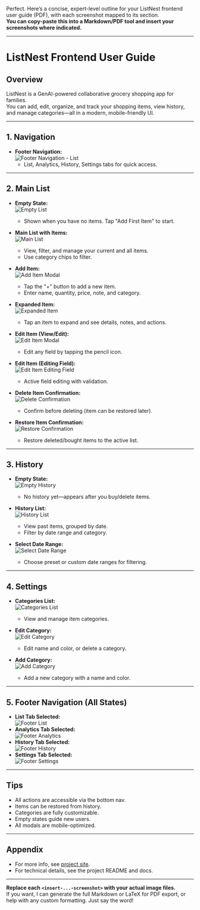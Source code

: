 Perfect. Here’s a concise, expert-level outline for your ListNest frontend user guide (PDF), with each screenshot mapped to its section.  
**You can copy-paste this into a Markdown/PDF tool and insert your screenshots where indicated.**

---

# ListNest Frontend User Guide

## Overview
ListNest is a GenAI-powered collaborative grocery shopping app for families.  
You can add, edit, organize, and track your shopping items, view history, and manage categories—all in a modern, mobile-friendly UI.

---

## 1. Navigation

- **Footer Navigation:**  
  ![Footer Navigation - List](<insert-footer-list-screenshot>)
  - List, Analytics, History, Settings tabs for quick access.

---

## 2. Main List

- **Empty State:**  
  ![Empty List](<insert-empty-list-screenshot>)
  - Shown when you have no items. Tap "Add First Item" to start.

- **Main List with Items:**  
  ![Main List](<insert-main-list-screenshot>)
  - View, filter, and manage your current and all items.
  - Use category chips to filter.

- **Add Item:**  
  ![Add Item Modal](<insert-add-item-screenshot>)
  - Tap the "+" button to add a new item.  
  - Enter name, quantity, price, note, and category.

- **Expanded Item:**  
  ![Expanded Item](<insert-expanded-item-screenshot>)
  - Tap an item to expand and see details, notes, and actions.

- **Edit Item (View/Edit):**  
  ![Edit Item Modal](<insert-edit-item-screenshot>)
  - Edit any field by tapping the pencil icon.

- **Edit Item (Editing Field):**  
  ![Edit Item Editing Field](<insert-editing-field-screenshot>)
  - Active field editing with validation.

- **Delete Item Confirmation:**  
  ![Delete Confirmation](<insert-delete-confirmation-screenshot>)
  - Confirm before deleting (item can be restored later).

- **Restore Item Confirmation:**  
  ![Restore Confirmation](<insert-restore-confirmation-screenshot>)
  - Restore deleted/bought items to the active list.

---

## 3. History

- **Empty State:**  
  ![Empty History](<insert-empty-history-screenshot>)
  - No history yet—appears after you buy/delete items.

- **History List:**  
  ![History List](<insert-history-list-screenshot>)
  - View past items, grouped by date.
  - Filter by date range and category.

- **Select Date Range:**  
  ![Select Date Range](<insert-date-range-screenshot>)
  - Choose preset or custom date ranges for filtering.

---

## 4. Settings

- **Categories List:**  
  ![Categories List](<insert-categories-list-screenshot>)
  - View and manage item categories.

- **Edit Category:**  
  ![Edit Category](<insert-edit-category-screenshot>)
  - Edit name and color, or delete a category.

- **Add Category:**  
  ![Add Category](<insert-add-category-screenshot>)
  - Add a new category with a name and color.

---

## 5. Footer Navigation (All States)

- **List Tab Selected:**  
  ![Footer List](<insert-footer-list-screenshot>)
- **Analytics Tab Selected:**  
  ![Footer Analytics](<insert-footer-analytics-screenshot>)
- **History Tab Selected:**  
  ![Footer History](<insert-footer-history-screenshot>)
- **Settings Tab Selected:**  
  ![Footer Settings](<insert-footer-settings-screenshot>)

---

## Tips

- All actions are accessible via the bottom nav.
- Items can be restored from history.
- Categories are fully customizable.
- Empty states guide new users.
- All modals are mobile-optimized.

---

## Appendix

- For more info, see [project site](https://list-nest-git-main-mikhail-burnins-projects.vercel.app/).
- For technical details, see the project README and docs.

---

**Replace each `<insert-...-screenshot>` with your actual image files.**  
If you want, I can generate the full Markdown or LaTeX for PDF export, or help with any custom formatting. Just say the word!
